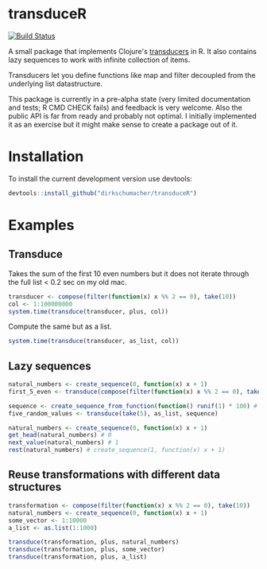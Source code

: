 # transduceR
[![Build Status](https://travis-ci.org/dirkschumacher/transduceR.png?branch=master)](https://travis-ci.org/dirkschumacher/transduceR)

A small package that implements Clojure's [transducers](http://blog.cognitect.com/blog/2014/8/6/transducers-are-coming) in R. It also contains lazy sequences to work with infinite collection of items. 

Transducers let you define functions like map and filter decoupled from the underlying list datastructure. 

This package is currently in a pre-alpha state (very limited documentation and tests; R CMD CHECK fails) and feedback is very welcome. Also the public API is far from ready and probably not optimal. I initially implemented it as an exercise but it might make sense to create a package out of it.

# Installation

To install the current development version use devtools:

```R 
devtools::install_github("dirkschumacher/transduceR")
```

# Examples

## Transduce 
Takes the sum of the first 10 even numbers but it does not iterate through the full list < 0.2 sec on my old mac.

```R 
transducer <- compose(filter(function(x) x %% 2 == 0), take(10))
col <- 1:100000000
system.time(transduce(transducer, plus, col))
```

Compute the same but as a list.

```R 
system.time(transduce(transducer, as_list, col))
```

## Lazy sequences 

```R 
natural_numbers <- create_sequence(0, function(x) x + 1) 
first_5_even <- transduce(compose(filter(function(x) x %% 2 == 0), take(5)), as_list, natural_numbers)
```

```R 
sequence <- create_sequence_from_function(function() runif(1) * 100) # infinite random numbers
five_random_values <- transduce(take(5), as_list, sequence)
```

```R 
natural_numbers <- create_sequence(0, function(x) x + 1) 
get_head(natural_numbers) # 0
next_value(natural_numbers) # 1
rest(natural_numbers) # create_sequence(1, function(x) x + 1)
```

## Reuse transformations with different data structures
```R 
transformation <- compose(filter(function(x) x %% 2 == 0), take(10))
natural_numbers <- create_sequence(0, function(x) x + 1) 
some_vector <- 1:10000
a_list <- as.list(1:1000)

transduce(transformation, plus, natural_numbers)
transduce(transformation, plus, some_vector)
transduce(transformation, plus, a_list)
```


